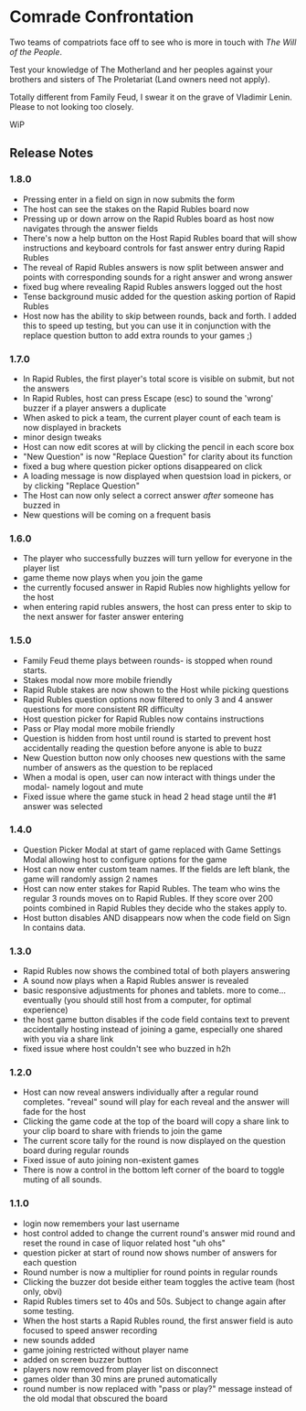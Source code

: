 # Comrade Confrontation

Two teams of compatriots face off to see who is more in touch with _The Will of the People_.

Test your knowledge of The Motherland and her peoples against your brothers and sisters of The Proletariat (Land owners need not apply).

Totally different from Family Feud, I swear it on the grave of Vladimir Lenin. Please to not looking too closely.

WiP

## Release Notes

### 1.8.0
- Pressing enter in a field on sign in now submits the form
- The host can see the stakes on the Rapid Rubles board now
- Pressing up or down arrow on the Rapid Rubles board as host now navigates through the answer fields
- There's now a help button on the Host Rapid Rubles board that will show instructions and keyboard controls for fast answer entry during Rapid Rubles
- The reveal of Rapid Rubles answers is now split between answer and points with corresponding sounds for a right answer and wrong answer
- fixed bug where revealing Rapid Rubles answers logged out the host
- Tense background music added for the question asking portion of Rapid Rubles
- Host now has the ability to skip between rounds, back and forth. I added this to speed up testing, but you can use it in conjunction with the replace question button to add extra rounds to your games ;)
### 1.7.0
- In Rapid Rubles, the first player's total score is visible on submit, but not the answers
- In Rapid Rubles, host can press Escape (esc) to sound the 'wrong' buzzer if a player answers a duplicate
- When asked to pick a team, the current player count of each team is now displayed in brackets
- minor design tweaks
- Host can now edit scores at will by clicking the pencil in each score box
- "New Question" is now "Replace Question" for clarity about its function
- fixed a bug where question picker options disappeared on click
- A loading message is now displayed when questsion load in pickers, or by clicking "Replace Question"
- The Host can now only select a correct answer _after_ someone has buzzed in
- New questions will be coming on a frequent basis
### 1.6.0

- The player who successfully buzzes will turn yellow for everyone in the player list
- game theme now plays when you join the game
- the currently focused answer in Rapid Rubles now highlights yellow for the host
- when entering rapid rubles answers, the host can press enter to skip to the next answer for faster answer entering
### 1.5.0

- Family Feud theme plays between rounds- is stopped when round starts.
- Stakes modal now more mobile friendly
- Rapid Ruble stakes are now shown to the Host while picking questions
- Rapid Rubles question options now filtered to only 3 and 4 answer questions for more consistent RR difficulty
- Host question picker for Rapid Rubles now contains instructions
- Pass or Play modal more mobile friendly
- Question is hidden from host until round is started to prevent host accidentally reading the question before anyone is able to buzz
- New Question button now only chooses new questions with the same number of answers as the question to be replaced
- When a modal is open, user can now interact with things under the modal- namely logout and mute
- Fixed issue where the game stuck in head 2 head stage until the #1 answer was selected

### 1.4.0

- Question Picker Modal at start of game replaced with Game Settings Modal allowing host to configure options for the game
- Host can now enter custom team names. If the fields are left blank, the game will randomly assign 2 names
- Host can now enter stakes for Rapid Rubles. The team who wins the regular 3 rounds moves on to Rapid Rubles. If they score over 200 points combined in Rapid Rubles they decide who the stakes apply to.
- Host button disables AND disappears now when the code field on Sign In contains data.
### 1.3.0

- Rapid Rubles now shows the combined total of both players answering
- A sound now plays when a Rapid Rubles answer is revealed
- basic responsive adjustments for phones and tablets. more to come... eventually (you should still host from a computer, for optimal experience)
- the host game button disables if the code field contains text to prevent accidentally hosting instead of joining a game, especially one shared with you via a share link
- fixed issue where host couldn't see who buzzed in h2h
### 1.2.0

- Host can now reveal answers individually after a regular round completes. "reveal" sound will play for each reveal and the answer will fade for the host
- Clicking the game code at the top of the board will copy a share link to your clip board to share with friends to join the game
- The current score tally for the round is now displayed on the question board during regular rounds
- Fixed issue of auto joining non-existent games
- There is now a control in the bottom left corner of the board to toggle muting of all sounds.

### 1.1.0

- login now remembers your last username
- host control added to change the current round's answer mid round and reset the round in case of liquor related host "uh ohs"
- question picker at start of round now shows number of answers for each question
- Round number is now a multiplier for round points in regular rounds
- Clicking the buzzer dot beside either team toggles the active team (host only, obvi)
- Rapid Rubles timers set to 40s and 50s. Subject to change again after some testing.
- When the host starts a Rapid Rubles round, the first answer field is auto focused to speed answer recording
- new sounds added
- game joining restricted without player name
- added on screen buzzer button
- players now removed from player list on disconnect
- games older than 30 mins are pruned automatically
- round number is now replaced with "pass or play?" message instead of the old modal that obscured the board
